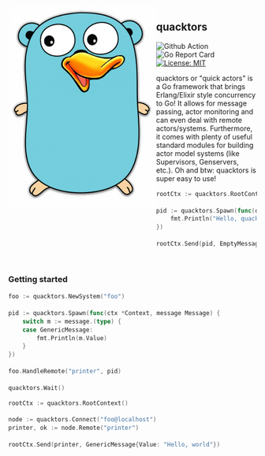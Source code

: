 <img src="assets/quacktor-logo.png" alt="logo" align="left"/>

## quacktors

![Github Action](https://github.com/Azer0s/quacktors/workflows/Go/badge.svg) ![Go Report Card](https://goreportcard.com/badge/github.com/Azer0s/quacktors) [![License: MIT](https://img.shields.io/badge/License-MIT-yellow.svg)](https://github.com/Azer0s/quacktors/blob/master/LICENSE.md)

quacktors or "quick actors" is a Go framework that brings Erlang/Elixir style concurrency to Go! It allows for message passing, actor monitoring and can even deal with remote actors/systems. Furthermore, it comes with plenty of useful standard modules for building actor model systems (like Supervisors, Genservers, etc.). Oh and btw: quacktors is super easy to use!

```go
rootCtx := quacktors.RootContext()

pid := quacktors.Spawn(func(ctx *Context, message Message) {
    fmt.Println("Hello, quacktors!")
})

rootCtx.Send(pid, EmptyMessage{})
```

<br>

### Getting started

```go
foo := quacktors.NewSystem("foo")

pid := quacktors.Spawn(func(ctx *Context, message Message) {
    switch m := message.(type) {
    case GenericMessage:
        fmt.Println(m.Value)
    }
})

foo.HandleRemote("printer", pid)

quacktors.Wait()
```

```go
rootCtx := quacktors.RootContext()

node := quacktors.Connect("foo@localhost")
printer, ok := node.Remote("printer")

rootCtx.Send(printer, GenericMessage{Value: "Hello, world"})
```

